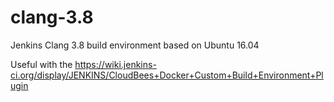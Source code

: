 # clang-3.8
Jenkins Clang 3.8 build environment based on Ubuntu 16.04

Useful with the https://wiki.jenkins-ci.org/display/JENKINS/CloudBees+Docker+Custom+Build+Environment+Plugin

